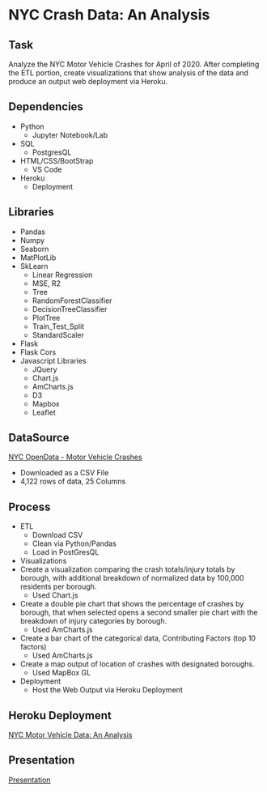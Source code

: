# NYC Crash Data: An Analysis

## Task
Analyze the NYC Motor Vehicle Crashes for April of 2020. After completing the ETL portion, create visualizations that show analysis of the data and produce an output web deployment via Heroku. 

## Dependencies
- Python
  - Jupyter Notebook/Lab
- SQL
  - PostgresQL
- HTML/CSS/BootStrap
  - VS Code
- Heroku
  - Deployment

## Libraries
- Pandas
- Numpy
- Seaborn
- MatPlotLib
- SkLearn
  - Linear Regression
  - MSE, R2
  - Tree
  - RandomForestClassifier
  - DecisionTreeClassifier
  - PlotTree
  - Train_Test_Split
  - StandardScaler
- Flask
- Flask Cors
- Javascript Libraries
  - JQuery
  - Chart.js
  - AmCharts.js
  - D3
  - Mapbox
  - Leaflet

## DataSource
[NYC OpenData - Motor Vehicle Crashes](https://data.cityofnewyork.us/Public-Safety/Motor-Vehicle-Collisions-Crashes/h9gi-nx95)
  - Downloaded as a CSV File
  - 4,122 rows of data, 25 Columns
  
## Process
- ETL
  - Download CSV
  - Clean via Python/Pandas
  - Load in PostGresQL
- Visualizations
 - Create a visualization comparing the crash totals/injury totals by borough, with additional breakdown of normalized data by 100,000 residents per borough. 
    - Used Chart.js
  - Create a double pie chart that shows the percentage of crashes by borough, that when selected opens a second smaller pie chart with the breakdown of injury categories by borough.
    - Used AmCharts.js
  - Create a bar chart of the categorical data, Contributing Factors (top 10 factors)
    - Used AmCharts.js
  - Create a map output of location of crashes with designated boroughs.
    - Used MapBox GL
- Deployment
  - Host the Web Output via Heroku Deployment

## Heroku Deployment
[NYC Motor Vehicle Data: An Analysis](https://nyc-crashdata-2020.herokuapp.com/)

## Presentation
[Presentation](https://docs.google.com/presentation/d/1bIiPudrN-VoYUcMg5MpSYgBYjmHrwSVUWzxv0OJRc5o/edit?usp=sharing)
